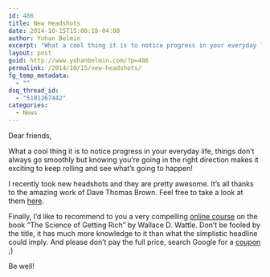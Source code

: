 ```yaml
---
id: 486
title: New Headshots
date: 2014-10-15T15:00:18-04:00
author: Yohan Belmin
excerpt: "What a cool thing it is to notice progress in your everyday life, things don't always go smoothly but knowing you're going in the right direction makes it exciting to keep rolling and see what's going to happen!"
layout: post
guid: http://www.yohanbelmin.com/?p=486
permalink: /2014/10/15/new-headshots/
fg_temp_metadata:
  - ""
dsq_thread_id:
  - "5101267442"
categories:
  - News
---
```

Dear friends,

What a cool thing it is to notice progress in your everyday life, things don&#8217;t always go smoothly but knowing you&#8217;re going in the right direction makes it exciting to keep rolling and see what&#8217;s going to happen!

I recently took new headshots and they are pretty awesome. It&#8217;s all thanks to the amazing work of Dave Thomas Brown. Feel free to take a look at them [here](http://www.yohanbelmin.com/photos/).

Finally, I&#8217;d like to recommend to you a very compelling <a href="https://www.udemy.com/the-science-of-getting-rich/?dtcode=aowePVc1G1oP" target="_blank">online course</a> on the book &#8220;The Science of Getting Rich&#8221; by Wallace D. Wattle. Don&#8217;t be fooled by the title, it has much more knowledge to it than what the simplistic headline could imply. And please don&#8217;t pay the full price, search Google for a <a href="http://www.retailmenot.com/view/udemy.com?c=6240502" target="_blank">coupon</a> ;)

Be well!